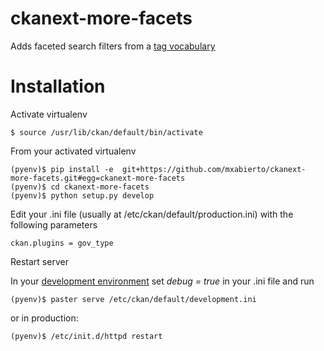 ckanext-more-facets
===================

Adds faceted search filters from a [tag vocabulary](http://ckan.readthedocs.org/en/latest/maintaining/tag-vocabularies.html)

Installation
=================

Activate virtualenv

```
$ source /usr/lib/ckan/default/bin/activate
```

From your activated virtualenv

```
(pyenv)$ pip install -e  git+https://github.com/mxabierto/ckanext-more-facets.git#egg=ckanext-more-facets
(pyenv)$ cd ckanext-more-facets
(pyenv)$ python setup.py develop
```

Edit your .ini file (usually at /etc/ckan/default/production.ini) with the following parameters

```
ckan.plugins = gov_type

```

Restart server

In your [development environment](http://docs.ckan.org/en/latest/maintaining/installing/install-from-source.html) set *debug = true* in your .ini file and run

```
(pyenv)$ paster serve /etc/ckan/default/development.ini
```

or in production:

```
(pyenv)$ /etc/init.d/httpd restart
